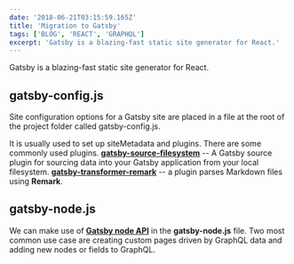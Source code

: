 ```yaml
---
date: '2018-06-21T03:15:59.165Z'
title: 'Migration to Gatsby'
tags: ['BLOG', 'REACT', 'GRAPHQL']
excerpt: 'Gatsby is a blazing-fast static site generator for React.'
---
```


Gatsby is a blazing-fast static site generator for React.

## gatsby-config.js

Site configuration options for a Gatsby site are placed in a file at the root of the project folder called gatsby-config.js.

It is usually used to set up siteMetadata and plugins. There are some commonly used plugins. [**gatsby-source-filesystem**](https://www.gatsbyjs.org/packages/gatsby-source-filesystem/) -- A Gatsby source plugin for sourcing data into your Gatsby application from your local filesystem. [**gatsby-transformer-remark**](https://www.gatsbyjs.org/packages/gatsby-transformer-remark) -- a plugin parses Markdown files using **Remark**.

## gatsby-node.js

We can make use of [**Gatsby node API**](https://www.gatsbyjs.org/docs/node-apis/) in the **gatsby-node.js** file. Two most common use case are creating custom pages driven by GraphQL data and adding new nodes or fields to GraphQL.
